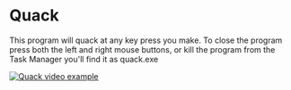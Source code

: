 # Quack

This program will quack at any key press you make. 
To close the program press both the left and right mouse buttons, or kill the program from the Task Manager you'll find it as quack.exe

[![Quack video example](http://img.youtube.com/vi/Wq47LgNG0Bk/0.jpg)](http://www.youtube.com/watch?v=Wq47LgNG0Bk "Quack")